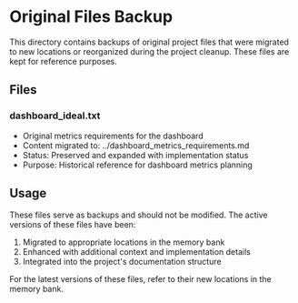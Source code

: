 # Original Files Backup

This directory contains backups of original project files that were migrated to new locations or reorganized during the project cleanup. These files are kept for reference purposes.

## Files

### dashboard_ideal.txt
- Original metrics requirements for the dashboard
- Content migrated to: ../dashboard_metrics_requirements.md
- Status: Preserved and expanded with implementation status
- Purpose: Historical reference for dashboard metrics planning

## Usage

These files serve as backups and should not be modified. The active versions of these files have been:
1. Migrated to appropriate locations in the memory bank
2. Enhanced with additional context and implementation details
3. Integrated into the project's documentation structure

For the latest versions of these files, refer to their new locations in the memory bank.